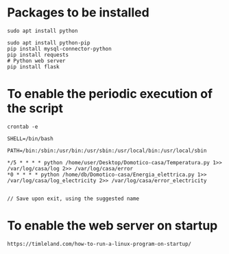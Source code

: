 # Packages to be installed

    sudo apt install python

    sudo apt install python-pip
    pip install mysql-connector-python
    pip install requests
    # Python web server
    pip install flask


# To enable the periodic execution of the script

    crontab -e

    SHELL=/bin/bash

    PATH=/bin:/sbin:/usr/bin:/usr/sbin:/usr/local/bin:/usr/local/sbin

    */5 * * * * python /home/user/Desktop/Domotico-casa/Temperatura.py 1>> /var/log/casa/log 2>> /var/log/casa/error
	*0 * * * * python /home/db/Domotico-casa/Energia_elettrica.py 1>> /var/log/casa/log_electricity 2>> /var/log/casa/error_electricity


    // Save upon exit, using the suggested name


# To enable the web server on startup

    https://timleland.com/how-to-run-a-linux-program-on-startup/
